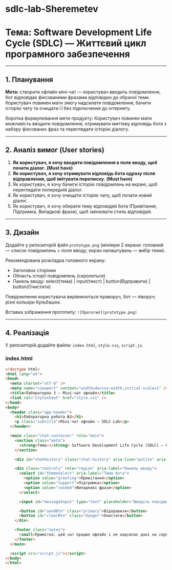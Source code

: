 # sdlc-lab-Sheremetev
# Тема: Software Development Life Cycle (SDLC) — Життєвий цикл програмного забезпечення

---

## 1. Планування
**Мета:** створити офлайн міні-чат — користувач вводить повідомлення, бот відповідає фіксованими фразами відповідно до обраної теми. Користувач повинен мати змогу надсилати повідомлення, бачити історію чату та очищати її без підключення до інтернету.

Коротка формулювання мети продукту: Користувач повинен мати можливість вводити повідомлення, отримувати миттєву відповідь бота з набору фіксованих фраз та переглядати історію діалогу.

---

## 2. Аналіз вимог (User stories)
1. **Як користувач, я хочу вводити повідомлення в поле вводу, щоб почати діалог.** **(Must have)**  
2. **Як користувач, я хочу отримувати відповідь бота одразу після відправлення, щоб імітувати переписку.** **(Must have)**  
3. Як користувач, я хочу бачити історію повідомлень на екрані, щоб переглядати попередній діалог.  
4. Як користувач, я хочу очищати історію чату, щоб почати новий діалог.  
5. Як користувач, я хочу обирати тему відповідей бота (Привітання, Підтримка, Випадкові фрази), щоб змінювати стиль відповідей.

---

## 3. Дизайн
Додайте у репозиторій файл `prototype.png` (мінімум 2 екрани: головний — список повідомлень + поле вводу; екран налаштувань — вибір теми).

Рекомендована розкладка головного екрану:
- Заголовок сторінки
- Область історії повідомлень (скролиться)
- Панель вводу: select(тема) | input(текст) | button(Відправити) | button(Очистити)

Повідомлення користувача вирівнюються праворуч, бот — ліворуч; різні кольори бульбашок.

Вставка зображення прототипу:
`![Прототип](prototype.png)`

---

## 4. Реалізація
У репозиторій додайте файли: `index.html`, `style.css`, `script.js`.

### index.html
```html
<!doctype html>
<html lang="uk">
<head>
  <meta charset="utf-8" />
  <meta name="viewport" content="width=device-width,initial-scale=1" />
  <title>Лабораторна 3 — Міні-чат офлайн</title>
  <link rel="stylesheet" href="style.css" />
</head>
<body>
  <header class="app-header">
    <h1>Лабораторна робота №3</h1>
    <p class="subtitle">Міні-чат офлайн — SDLC Lab</p>
  </header>

  <main class="chat-container" role="main">
    <section class="meta">
      <strong>Тема:</strong> Software Development Life Cycle (SDLC) — Життєвий цикл програмного забезпечення
    </section>

    <div id="chatHistory" class="chat-history" aria-live="polite" aria-label="Історія чату"></div>

    <div class="controls" role="region" aria-label="Панель вводу">
      <select id="themeSelect" aria-label="Тема бота">
        <option value="greeting">Привітання</option>
        <option value="support">Підтримка</option>
        <option value="random">Випадкові фрази</option>
      </select>

      <input id="messageInput" type="text" placeholder="Введіть повідомлення..." aria-label="Поле вводу повідомлення" />

      <button id="sendBtn" class="primary">Відправити</button>
      <button id="clearBtn" class="danger">Очистити</button>
    </div>

    <footer class="notes">
      <small>Примітка: цей чат працює офлайн і не надсилає дані на сервер.</small>
    </footer>
  </main>

  <script src="script.js"></script>
</body>
</html>
